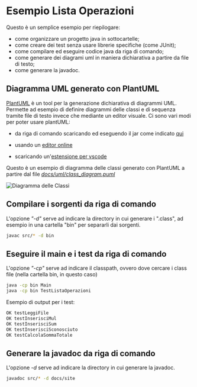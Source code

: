 # Esempio Lista Operazioni

Questo è un semplice esempio per riepilogare:

- come organizzare un progetto java in sottocartelle;
- come creare dei test senza usare librerie specifiche (come JUnit);
- come compilare ed eseguire codice java da riga di comando;
- come generare dei diagrami uml in maniera dichiarativa a partire da file di testo;
- come generare la javadoc.

## Diagramma UML generato con PlantUML

[PlantUML](https://plantuml.com) è un tool per la generazione dichiarativa di diagrammi UML. Permette ad esempio di definire diagrammi delle classi e di sequenza tramite file di testo invece che mediante un editor visuale. Ci sono vari modi per poter usare plantUML:

- da riga di comando scaricando ed eseguendo il jar come indicato [qui](https://plantuml.com/starting)

- usando un [editor online](https://www.planttext.com)

- scaricando un'[estensione per vscode](https://marketplace.visualstudio.com/items?itemName=jebbs.plantuml)

Questo è un esempio di diagramma delle classi generato con PlantUML a partire dal file [*docs/uml/class_diagram.puml*](docs/uml/class_diagram.puml)

![Diagramma delle Classi](/docs/uml/class_diagram.png)

## Compilare i sorgenti da riga di comando

L'opzione *"-d"* serve ad indicare la directory in cui generare i ".class", ad esempio in una cartella "bin" per separarli dai sorgenti.

```bash
javac src/* -d bin
```

## Eseguire il main e i test da riga di comando

L'opzione *"-cp"* serve ad indicare il classpath, ovvero dove cercare i class file (nella cartella bin, in questo caso)

```bash
java -cp bin Main
java -cp bin TestListaOperazioni
```

Esempio di output per i test:

```bash
OK testLeggiFile
OK testInserisciMul
OK testInserisciSum
OK testInserisciSconosciuto
OK testCalcolaSommaTotale
```

## Generare la javadoc da riga di comando

L'opzione *-d* serve ad indicare la directory in cui generare la javadoc.

```bash
javadoc src/* -d docs/site
```


